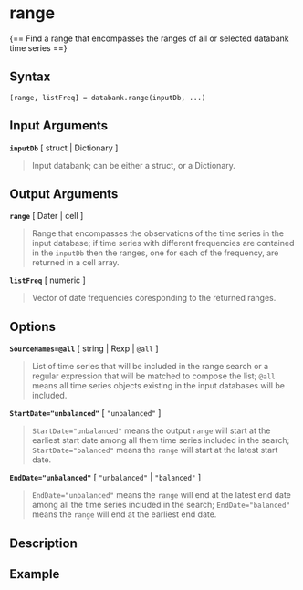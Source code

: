 # range  

{== Find a range that encompasses the ranges of all or selected databank time series ==}


## Syntax

    [range, listFreq] = databank.range(inputDb, ...)


## Input Arguments

__`inputDb`__ [ struct | Dictionary ]
> 
> Input databank; can be either a struct, or a Dictionary.
> 

## Output Arguments

__`range`__ [ Dater | cell ]
> 
> Range that encompasses the observations of the time series in the input
> database; if time series with different frequencies are contained in the
> `inputDb` then the ranges, one for each of the frequency, are returned in
> a cell array.
> 

__`listFreq`__ [ numeric ]
> 
> Vector of date frequencies coresponding to the returned ranges.
> 

## Options

__`SourceNames=@all`__ [ string | Rexp | `@all` ]
> 
> List of time series that will be included in the range search or a
> regular expression that will be matched to compose the list; `@all`
> means all time series objects existing in the input databases will be
> included.
> 

__`StartDate="unbalanced"`__ [ `"unbalanced"` ]
> 
> `StartDate="unbalanced"` means the output `range` will start at the
> earliest start date among all them time series included in the search;
> `StartDate="balanced"` means the `range` will start at the latest start
> date.
> 

__`EndDate="unbalanced"`__ [ `"unbalanced"` | `"balanced"` ] 
> 
> `EndDate="unbalanced"` means the `range` will end at the latest end date
> among all the time series included in the search; `EndDate="balanced"`
> means the `range` will end at the earliest end date.
> 

## Description


## Example


